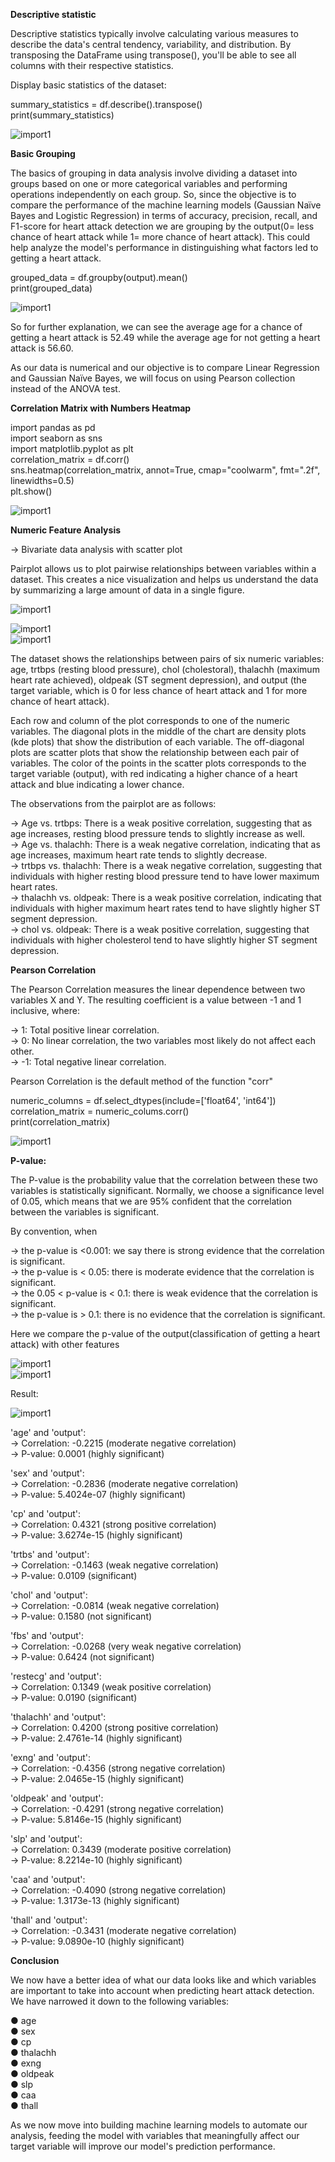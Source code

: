 <b>Descriptive statistic</b>

Descriptive statistics typically involve calculating various measures to describe the data's central tendency, 
variability, and distribution. By transposing the DataFrame using transpose(), 
you'll be able to see all columns with their respective statistics.

Display basic statistics of the dataset:

summary_statistics = df.describe().transpose() <br>
print(summary_statistics)

![import1](https://drive.google.com/file/d/1s0eXihy7XYkpyhycCs0ABRMgPr9jJwSP/view?usp=sharing)


<b>Basic Grouping</b>

The basics of grouping in data analysis involve dividing a dataset into groups based on one or more categorical variables and performing operations independently on each group. So, since the objective is to compare the performance of the machine learning models (Gaussian Naïve Bayes and Logistic Regression) in terms of accuracy, precision, recall, and F1-score for heart attack detection we are grouping by the output(0= less chance of heart attack while 1= more chance of heart attack). This could help analyze the model's performance in distinguishing what factors led to getting a heart attack.

grouped_data = df.groupby(output).mean() <br>
print(grouped_data)

![import1](https://drive.google.com/file/d/1_GZOPt2Xt_xP4Q39ed60dMlSv-bGz9_R/view?usp=drive_link)

So for further explanation, we can see the average age for a chance of getting a heart attack is 52.49 while the average age for not getting a heart attack is 56.60.

As our data is numerical and our objective is to compare Linear Regression and Gaussian Naïve Bayes, we will focus on using Pearson collection instead of the ANOVA test.

<b>Correlation Matrix with Numbers Heatmap</b>

import pandas as pd  <br>
import seaborn as sns  <br>
import matplotlib.pyplot as plt  <br>
correlation_matrix = df.corr()  <br>
sns.heatmap(correlation_matrix, annot=True, cmap="coolwarm", fmt=".2f", linewidths=0.5)  <br>
plt.show()

![import1](https://drive.google.com/file/d/19SCcqrUiqa--_AYHJtGb3iqPodI2EnaZ/view?usp=drive_link)

<b>Numeric Feature Analysis</b>

-> Bivariate data analysis with scatter plot

Pairplot allows us to plot pairwise relationships between variables within a dataset. This creates a nice visualization and helps us understand the data by summarizing a large amount of data in a single figure.

![import1](https://drive.google.com/file/d/1jGu-E_FwLAix8v6h5CyToCYUcYoPEQuO/view?usp=drive_link)

![import1](https://drive.google.com/file/d/1-hiXBTJJvSV09d3qoVGgVQGzo12vKYah/view?usp=drive_link) <br>
![import1](https://drive.google.com/file/d/1QlC58xNsINn9taau0yj5TCwKYCZjtZcA/view?usp=drive_link)

The dataset shows the relationships between pairs of six numeric variables: age, trtbps (resting blood pressure), chol (cholestoral), thalachh (maximum heart rate achieved), oldpeak (ST segment depression), and output (the target variable, which is 0 for less chance of heart attack and 1 for more chance of heart attack).

Each row and column of the plot corresponds to one of the numeric variables. The diagonal plots in the middle of the chart are density plots (kde plots) that show the distribution of each variable. The off-diagonal plots are scatter plots that show the relationship between each pair of variables. The color of the points in the scatter plots corresponds to the target variable (output), with red indicating a higher chance of a heart attack and blue indicating a lower chance.

The observations from the pairplot are as follows:

-> Age vs. trtbps: There is a weak positive correlation, suggesting that as age increases, resting blood pressure tends to slightly increase as well. <br>
-> Age vs. thalachh: There is a weak negative correlation, indicating that as age increases, maximum heart rate tends to slightly decrease. <br>
-> trtbps vs. thalachh: There is a weak negative correlation, suggesting that individuals with higher resting blood pressure tend to have lower maximum heart rates. <br>
-> thalachh vs. oldpeak: There is a weak positive correlation, indicating that individuals with higher maximum heart rates tend to have slightly higher ST segment depression.  <br>
-> chol vs. oldpeak: There is a weak positive correlation, suggesting that individuals with higher cholesterol tend to have slightly higher ST segment depression.

<b>Pearson Correlation</b>

The Pearson Correlation measures the linear dependence between two variables X and Y. The resulting coefficient is a value between -1 and 1 inclusive, where:

  -> 1: Total positive linear correlation. <br>
  -> 0: No linear correlation, the two variables most likely do not affect each other. <br>
  -> -1: Total negative linear correlation.

Pearson Correlation is the default method of the function "corr"

numeric_columns = df.select_dtypes(include=['float64', 'int64']) <br>
correlation_matrix = numeric_colums.corr() <br>
print(correlation_matrix)

![import1](https://drive.google.com/file/d/1JIisPHVklTAbST3g0UnVCbgW1y27Xzpg/view?usp=drive_link)

<b>P-value:</b>

The P-value is the probability value that the correlation between these two variables is statistically significant. Normally, we choose a significance level of 0.05, which means that we are 95% confident that the correlation between the variables is significant.

By convention, when 

-> the p-value is <0.001: we say there is strong evidence that the correlation is significant. <br>
-> the p-value is < 0.05: there is moderate evidence that the correlation is significant.  <br>
-> the 0.05 < p-value is < 0.1: there is weak evidence that the correlation is significant. <br>
-> the p-value is > 0.1: there is no evidence that the correlation is significant.

Here we compare the p-value of the output(classification of getting a heart attack) with other features

![import1](https://drive.google.com/file/d/1jdoKa1BrqkcuqNZ48L3O7fGgfWiQBqdj/view?usp=drive_link) <br>
![import1](https://drive.google.com/file/d/1K1llWx7yX040HdpnxC2ocSUWQ3Fggm_G/view?usp=drive_link)

Result:

![import1](https://drive.google.com/file/d/1PqUI-JcznGnhAcck1dmiUho3H-9ZXVKI/view?usp=drive_link)

'age' and 'output': <br>
-> Correlation: -0.2215 (moderate negative correlation) <br>
-> P-value: 0.0001 (highly significant)

'sex' and 'output': <br>
-> Correlation: -0.2836 (moderate negative correlation)<br>
-> P-value: 5.4024e-07 (highly significant)

'cp' and 'output': <br>
-> Correlation: 0.4321 (strong positive correlation)<br>
-> P-value: 3.6274e-15 (highly significant)

'trtbs' and 'output': <br>
-> Correlation: -0.1463 (weak negative correlation)<br>
-> P-value: 0.0109 (significant)

'chol' and 'output':  <br>
-> Correlation: -0.0814 (weak negative correlation)<br>
-> P-value: 0.1580 (not significant)

'fbs' and 'output':  <br>
-> Correlation: -0.0268 (very weak negative correlation)<br>
-> P-value: 0.6424 (not significant)

'restecg' and 'output':  <br>
-> Correlation: 0.1349 (weak positive correlation)<br>
-> P-value: 0.0190 (significant)

'thalachh' and 'output':  <br>
-> Correlation: 0.4200 (strong positive correlation)<br>
-> P-value: 2.4761e-14 (highly significant)

'exng' and 'output':  <br>
-> Correlation: -0.4356 (strong negative correlation)<br>
-> P-value: 2.0465e-15 (highly significant)

 'oldpeak' and 'output':  <br>
-> Correlation: -0.4291 (strong negative correlation)<br>
-> P-value: 5.8146e-15 (highly significant)

'slp' and 'output':  <br>
-> Correlation: 0.3439 (moderate positive correlation)<br>
-> P-value: 8.2214e-10 (highly significant)

'caa' and 'output':  <br>
-> Correlation: -0.4090 (strong negative correlation)<br>
-> P-value: 1.3173e-13 (highly significant)

'thall' and 'output':  <br>
-> Correlation: -0.3431 (moderate negative correlation)<br>
-> P-value: 9.0890e-10 (highly significant)

<b>Conclusion</b>

We now have a better idea of what our data looks like and which variables are important to take into account when predicting heart attack detection. We have narrowed it down to the following variables:

●     age <br>
●     sex <br>
●     cp <br>
●     thalachh <br>
●     exng <br>
●     oldpeak <br>
●     slp <br>
●     caa <br>
●     thall 

As we now move into building machine learning models to automate our analysis, feeding the model with variables that meaningfully affect our target variable will improve our model's prediction performance.
